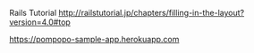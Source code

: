 Rails Tutorial
http://railstutorial.jp/chapters/filling-in-the-layout?version=4.0#top

https://pompopo-sample-app.herokuapp.com
